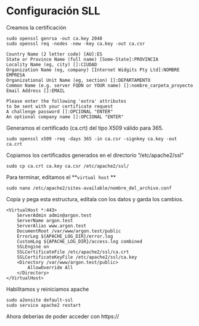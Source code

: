 # Configuración SLL

Creamos la certificación

```
sudo openssl genrsa -out ca.key 2048
sudo openssl req -nodes -new -key ca.key -out ca.csr
```

```
Country Name (2 letter code) [AU]:ES
State or Province Name (full name) [Some-State]:PROVINCIA
Locality Name (eg, city) []:CIUDAD
Organization Name (eg, company) [Internet Widgits Pty Ltd]:NOMBRE EMPRESA               
Organizational Unit Name (eg, section) []:DEPARTAMENTO
Common Name (e.g. server FQDN or YOUR name) []:nombre_carpeta_proyecto                              
Email Address []:EMAIL

Please enter the following 'extra' attributes
to be sent with your certificate request
A challenge password []:OPCIONAL "ENTER"
An optional company name []:OPCIONAL "ENTER"

```

Generamos el certificado (ca.crt) del tipo X509 válido para 365.

```
sudo openssl x509 -req -days 365 -in ca.csr -signkey ca.key -out ca.crt
```

Copiamos los certificados generados en el directorio “/etc/apache2/ssl”

```
sudo cp ca.crt ca.key ca.csr /etc/apache2/ssl/
```

Para terminar, editamos el **`virtual host` **&#x20;

```
sudo nano /etc/apache2/sites-available/nombre_del_archivo.conf
```

Copia y pega esta estructura, edítala con los datos y garda los cambios.

```
<VirtualHost *:443>
    ServerAdmin admin@argon.test
    ServerName argon.test
    ServerAlias www.argon.test
    DocumentRoot /var/www/argon.test/public
    ErrorLog ${APACHE_LOG_DIR}/error.log
    CustomLog ${APACHE_LOG_DIR}/access.log combined
    SSLEngine on
    SSLCertificateFile /etc/apache2/ssl/ca.crt
    SSLCertificateKeyFile /etc/apache2/ssl/ca.key
    <Directory /var/www/argon.test/public>
        AllowOverride All
    </Directory>
</VirtualHost>
```

Habilitamos y reiniciamos apache

```
sudo a2ensite default-ssl
sudo service apache2 restart
```

Ahora deberías de poder acceder con https://
